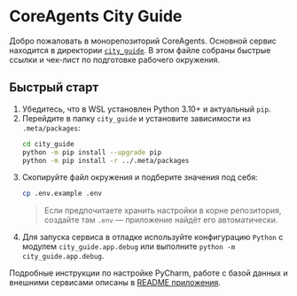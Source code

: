 # CoreAgents City Guide

Добро пожаловать в монорепозиторий CoreAgents. Основной сервис находится в
директории [`city_guide`](city_guide/README.md). В этом файле собраны быстрые
ссылки и чек-лист по подготовке рабочего окружения.

## Быстрый старт

1. Убедитесь, что в WSL установлен Python 3.10+ и актуальный `pip`.
2. Перейдите в папку `city_guide` и установите зависимости из `.meta/packages`:
   ```bash
   cd city_guide
   python -m pip install --upgrade pip
   python -m pip install -r ../.meta/packages
   ```
3. Скопируйте файл окружения и подберите значения под себя:
   ```bash
   cp .env.example .env
   ```
   > Если предпочитаете хранить настройки в корне репозитория, создайте там
   > `.env` — приложение найдёт его автоматически.
4. Для запуска сервиса в отладке используйте конфигурацию `Python` с модулем
   `city_guide.app.debug` или выполните `python -m city_guide.app.debug`.

Подробные инструкции по настройке PyCharm, работе с базой данных и внешними
сервисами описаны в [README приложения](city_guide/README.md).
